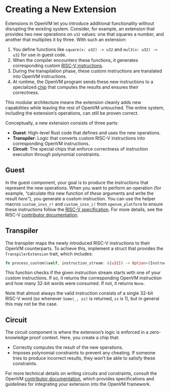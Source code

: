 # Creating a New Extension

Extensions in OpenVM let you introduce additional functionality without disrupting the existing system. Consider, for example, an extension that provides two new operations on `u32` values: one that squares a number, and another that multiplies it by three. With such an extension:

1. You define functions like `square(x: u32) -> u32` and `mul3(x: u32) -> u32` for use in guest code.
2. When the compiler encounters these functions, it generates corresponding custom [RISC-V instructions](https://github.com/openvm-org/openvm/blob/main/docs/specs/RISCV.md).
3. During the transpilation phase, these custom instructions are translated into OpenVM instructions.
4. At runtime, the OpenVM program sends these new instructions to a specialized [chip](https://github.com/openvm-org/openvm/blob/main/docs/specs/circuit.md) that computes the results and ensures their correctness.

This modular architecture means the extension cleanly adds new capabilities while leaving the rest of OpenVM untouched. The entire system, including the extension’s operations, can still be proven correct.

Conceptually, a new extension consists of three parts:
- **Guest**: High-level Rust code that defines and uses the new operations.
- **Transpiler**: Logic that converts custom RISC-V instructions into corresponding OpenVM instructions.
- **Circuit**: The special chips that enforce correctness of instruction execution through polynomial constraints.

## Guest

In the guest component, your goal is to produce the instructions that represent the new operations. When you want to perform an operation (for example, “calculate _this_ new function of _these_ arguments and write the result _here_”), you generate a custom instruction. You can use the helper macros `custom_insn_r!` and `custom_insn_i!` from `openvm_platform` to ensure these instructions follow the [RISC-V specification](https://www.cs.sfu.ca/~ashriram/Courses/CS295/assets/notebooks/RISCV/RISCV_CARD.pdf). For more details, see the RISC-V [contributor documentation](https://github.com/openvm-org/openvm/blob/main/docs/specs/RISCV.md).

## Transpiler

The transpiler maps the newly introduced RISC-V instructions to their OpenVM counterparts. To achieve this, implement a struct that provides the `TranspilerExtension` trait, which includes:

```rust
fn process_custom(&self, instruction_stream: &[u32]) -> Option<(Instruction<F>, usize)>;
```

This function checks if the given instruction stream starts with one of your custom instructions. If so, it returns the corresponding OpenVM instruction and how many 32-bit words were consumed. If not, it returns `None`.

Note that almost always the valid instruction consists of a single 32-bit RISC-V word (so whenever `Some(_, sz)` is returned, `sz` is 1), but in general this may not be the case.

## Circuit

The circuit component is where the extension’s logic is enforced in a zero-knowledge proof context. Here, you create a chip that:

- Correctly computes the result of the new operations.
- Imposes polynomial constraints to prevent any cheating. If someone tries to produce incorrect results, they won’t be able to satisfy these constraints.

For more technical details on writing circuits and constraints, consult the OpenVM [contributor documentation](https://github.com/openvm-org/openvm/blob/main/docs/specs/README.md), which provides specifications and guidelines for integrating your extension into the OpenVM framework.
